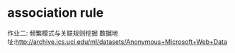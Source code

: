 # association rule
作业二: 频繁模式与关联规则挖掘
数据地址:http://archive.ics.uci.edu/ml/datasets/Anonymous+Microsoft+Web+Data
